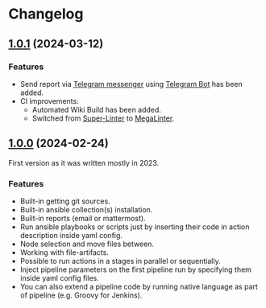 <!-- markdownlint-disable MD024 MD041 -->
# Changelog

## [1.0.1](https://github.com/alexanderbazhenoff/jenkins-universal-wrapper-pipeline/pull/1) (2024-03-12)

### Features

- Send report via [Telegram messenger](https://telegram.org/) using
  [Telegram Bot](https://core.telegram.org/bots/tutorial) has been added.
- CI improvements:
    - Automated Wiki Build has been added.
    - Switched from [Super-Linter](https://github.com/super-linter/super-linter) 
      to [MegaLinter](https://megalinter.io/).

## [1.0.0](https://github.com/alexanderbazhenoff/jenkins-universal-wrapper-pipeline/pull/1) (2024-02-24)

First version as it was written mostly in 2023.

### Features

- Built-in getting git sources.
- Built-in ansible collection(s) installation.
- Built-in reports (email or mattermost).
- Run ansible playbooks or scripts just by inserting their code in action description inside yaml config.
- Node selection and move files between.
- Working with file-artifacts.
- Possible to run actions in a stages in parallel or sequentially.
- Inject pipeline parameters on the first pipeline run by specifying them inside yaml config files.
- You can also extend a pipeline code by running native language as part of pipeline (e.g. Groovy for Jenkins).
